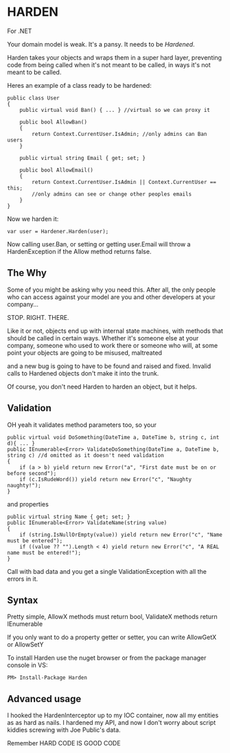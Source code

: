 HARDEN
======

For .NET

Your domain model is weak. It's a pansy. It needs to be *Hardened*.

Harden takes your objects and wraps them in a super hard layer, preventing code from being called when it's not meant to be called, in ways it's not meant to be called.

Heres an example of a class ready to be hardened:

    public class User
    {
        public virtual void Ban() { ... } //virtual so we can proxy it

        public bool AllowBan()
        {
            return Context.CurrentUser.IsAdmin; //only admins can Ban users
        }
        
        public virtual string Email { get; set; }

        public bool AllowEmail()
        {
            return Context.CurrentUser.IsAdmin || Context.CurrentUser == this;
            //only admins can see or change other peoples emails
        }                
    }

Now we harden it:

    var user = Hardener.Harden(user);

Now calling user.Ban, or setting or getting user.Email will throw a HardenException if the Allow method returns false.

The Why
-------

Some of you might be asking why you need this. After all, the only people who can access against your model are you and other developers at your company...

STOP. RIGHT. THERE.

Like it or not, objects end up with internal state machines, with methods that should be called in certain ways.
Whether it's someone else at your company, someone who used to work there or someone who will, at some point your objects are going to be misused, maltreated 

and a new bug is going to have to be found and raised and fixed. Invalid calls to Hardened objects don't make it into the trunk.

Of course, you don't need Harden to harden an object, but it helps.


Validation
----------

OH yeah it validates method parameters too, so your

    public virtual void DoSomething(DateTime a, DateTime b, string c, int d){ ... }
    public IEnumerable<Error> ValidateDoSomething(DateTime a, DateTime b, string c) //d omitted as it doesn't need validation
    {
        if (a > b) yield return new Error("a", "First date must be on or before second");
        if (c.IsRudeWord()) yield return new Error("c", "Naughty naughty!");
    }


and properties

    public virtual string Name { get; set; }
    public IEnumerable<Error> ValidateName(string value)
    {
        if (string.IsNullOrEmpty(value)) yield return new Error("c", "Name must be entered");
        if ((value ?? "").Length < 4) yield return new Error("c", "A REAL name must be entered!");      
    }

Call with bad data and you get a single ValidationException with all the errors in it.

Syntax
------

Pretty simple, AllowX methods must return bool, ValidateX methods return IEnumerable<Error>

If you only want to do a property getter or setter, you can write AllowGetX or AllowSetY


To install Harden use the nuget browser or from the package manager console in VS:    
    
    PM> Install-Package Harden
    
Advanced usage
--------------

I hooked the HardenInterceptor up to my IOC container, now all my entities as as hard as nails. I hardened my API, and now I don't worry about script kiddies screwing with Joe Public's data.
    
Remember HARD CODE IS GOOD CODE
    